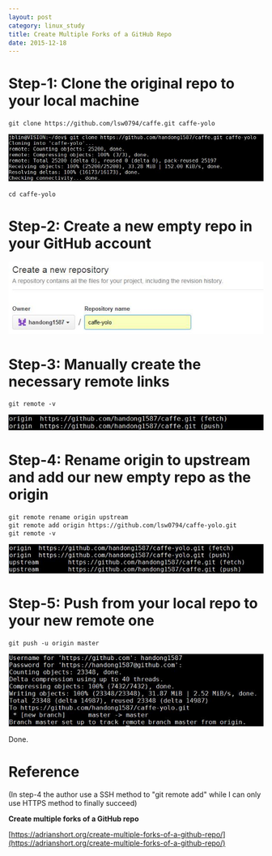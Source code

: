 ```yaml
---
layout: post
category: linux_study
title: Create Multiple Forks of a GitHub Repo
date: 2015-12-18
---
```


# Step-1: Clone the original repo to your local machine

```
git clone https://github.com/lsw0794/caffe.git caffe-yolo
```

![](/assets/linux_study/create_multi_fork_1.jpg)

```
cd caffe-yolo
```

# Step-2: Create a new empty repo in your GitHub account

![](/assets/linux_study/create_multi_fork_2.jpg)

# Step-3: Manually create the necessary remote links

```
git remote -v
```

![](/assets/linux_study/create_multi_fork_3.jpg)

# Step-4: Rename origin to upstream and add our new empty repo as the origin

```
git remote rename origin upstream
git remote add origin https://github.com/lsw0794/caffe-yolo.git
git remote -v
```

![](/assets/linux_study/create_multi_fork_4.jpg)

# Step-5: Push from your local repo to your new remote one

```
git push -u origin master
```

![](/assets/linux_study/create_multi_fork_5.jpg)

Done.

# Reference

(In step-4 the author use a SSH method to "git remote add" while I can only use HTTPS method to finally succeed)

**Create multiple forks of a GitHub repo**

[https://adrianshort.org/create-multiple-forks-of-a-github-repo/](https://adrianshort.org/create-multiple-forks-of-a-github-repo/)